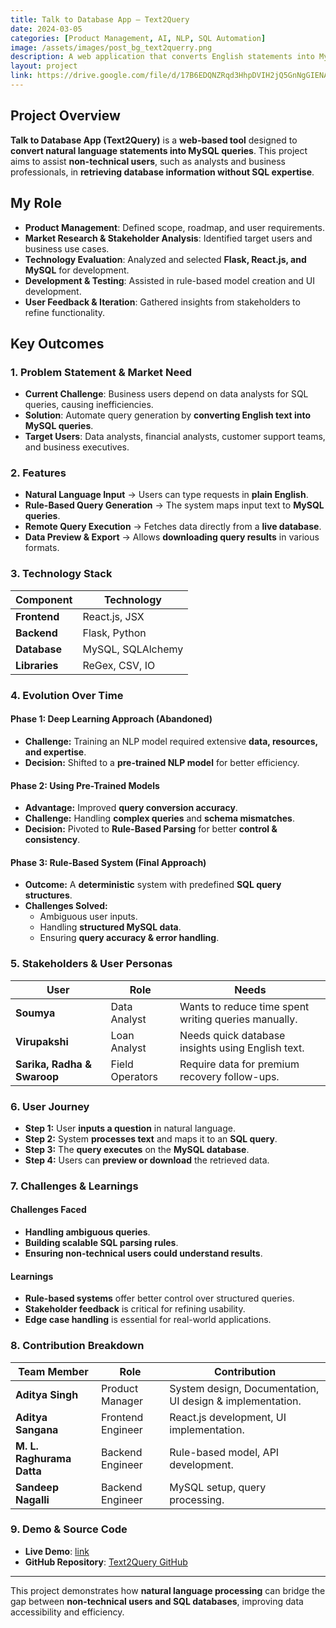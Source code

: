 ```yaml
---
title: Talk to Database App – Text2Query
date: 2024-03-05
categories: [Product Management, AI, NLP, SQL Automation]
image: /assets/images/post_bg_text2querry.png
description: A web application that converts English statements into MySQL queries for data retrieval.
layout: project
link: https://drive.google.com/file/d/17B6EDQNZRqd3HhpDVIH2jQ5GnNgGIENA/view?usp=drive_link
---
```


## Project Overview

**Talk to Database App (Text2Query)** is a **web-based tool** designed to **convert natural language statements into MySQL queries**. This project aims to assist **non-technical users**, such as analysts and business professionals, in **retrieving database information without SQL expertise**.

## My Role

- **Product Management**: Defined scope, roadmap, and user requirements.
- **Market Research & Stakeholder Analysis**: Identified target users and business use cases.
- **Technology Evaluation**: Analyzed and selected **Flask, React.js, and MySQL** for development.
- **Development & Testing**: Assisted in rule-based model creation and UI development.
- **User Feedback & Iteration**: Gathered insights from stakeholders to refine functionality.

## Key Outcomes

### **1. Problem Statement & Market Need**

- **Current Challenge**: Business users depend on data analysts for SQL queries, causing inefficiencies.
- **Solution**: Automate query generation by **converting English text into MySQL queries**.
- **Target Users**: Data analysts, financial analysts, customer support teams, and business executives.

### **2. Features**

- **Natural Language Input** → Users can type requests in **plain English**.
- **Rule-Based Query Generation** → The system maps input text to **MySQL queries**.
- **Remote Query Execution** → Fetches data directly from a **live database**.
- **Data Preview & Export** → Allows **downloading query results** in various formats.

### **3. Technology Stack**

| **Component**  | **Technology**  |
|---------------|---------------|
| **Frontend**  | React.js, JSX |
| **Backend**   | Flask, Python |
| **Database**  | MySQL, SQLAlchemy |
| **Libraries** | ReGex, CSV, IO |

### **4. Evolution Over Time**

#### **Phase 1: Deep Learning Approach (Abandoned)**

- **Challenge:** Training an NLP model required extensive **data, resources, and expertise**.
- **Decision:** Shifted to a **pre-trained NLP model** for better efficiency.

#### **Phase 2: Using Pre-Trained Models**

- **Advantage:** Improved **query conversion accuracy**.
- **Challenge:** Handling **complex queries** and **schema mismatches**.
- **Decision:** Pivoted to **Rule-Based Parsing** for better **control & consistency**.

#### **Phase 3: Rule-Based System (Final Approach)**

- **Outcome:** A **deterministic** system with predefined **SQL query structures**.
- **Challenges Solved:**
  - Ambiguous user inputs.
  - Handling **structured MySQL data**.
  - Ensuring **query accuracy & error handling**.

### **5. Stakeholders & User Personas**

| **User**          | **Role**  | **Needs** |
|------------------|----------|----------|
| **Soumya**      | Data Analyst | Wants to reduce time spent writing queries manually. |
| **Virupakshi**  | Loan Analyst | Needs quick database insights using English text. |
| **Sarika, Radha & Swaroop** | Field Operators | Require data for premium recovery follow-ups. |

### **6. User Journey**

- **Step 1:** User **inputs a question** in natural language.
- **Step 2:** System **processes text** and maps it to an **SQL query**.
- **Step 3:** The **query executes** on the **MySQL database**.
- **Step 4:** Users can **preview or download** the retrieved data.

### **7. Challenges & Learnings**

#### **Challenges Faced**

- **Handling ambiguous queries**.
- **Building scalable SQL parsing rules**.
- **Ensuring non-technical users could understand results**.

#### **Learnings**

- **Rule-based systems** offer better control over structured queries.
- **Stakeholder feedback** is critical for refining usability.
- **Edge case handling** is essential for real-world applications.

### **8. Contribution Breakdown**

| **Team Member**      | **Role** | **Contribution** |
|--------------------|--------|----------------|
| **Aditya Singh**  | Product Manager | System design, Documentation, UI design & implementation. |
| **Aditya Sangana** | Frontend Engineer | React.js development, UI implementation. |
| **M. L. Raghurama Datta** | Backend Engineer | Rule-based model, API development. |
| **Sandeep Nagalli** | Backend Engineer | MySQL setup, query processing. |

### **9. Demo & Source Code**

- **Live Demo**: [link](https://youtu.be/-lqYLYPMoLs)
- **GitHub Repository**: [Text2Query GitHub](https://github.com/IccyAditya/text2sql)

---

This project demonstrates how **natural language processing** can bridge the gap between **non-technical users and SQL databases**, improving data accessibility and efficiency.

